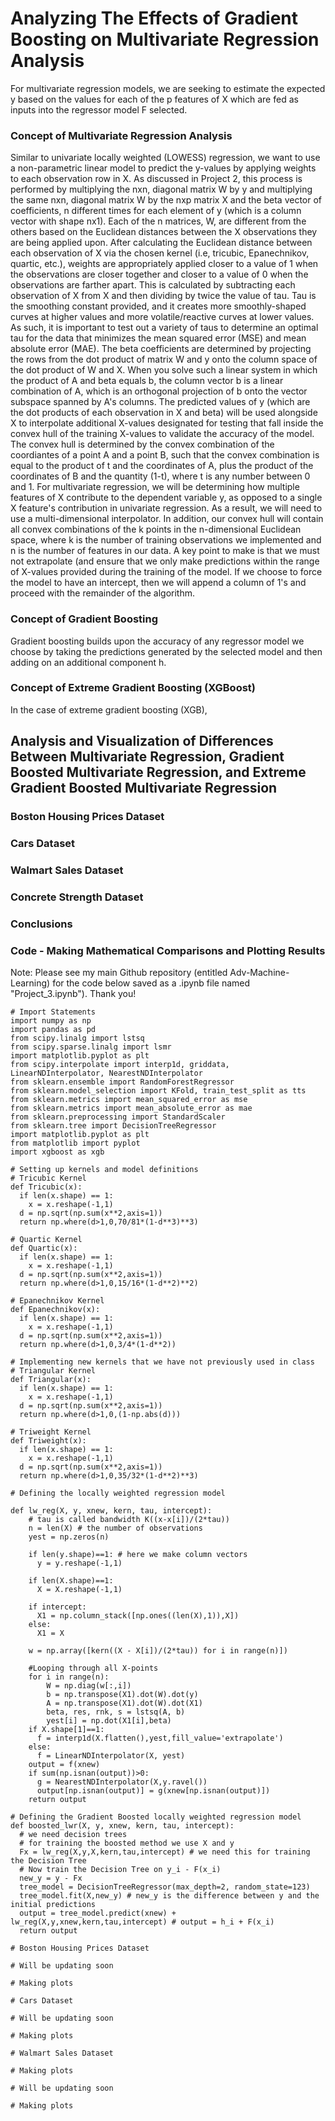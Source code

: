 # Analyzing The Effects of Gradient Boosting on Multivariate Regression Analysis

For multivariate regression models, we are seeking to estimate the expected y based on the values for each of the p features of X which are fed as inputs into the regressor model F selected.

### Concept of Multivariate Regression Analysis
Similar to univariate locally weighted (LOWESS) regression, we want to use a non-parametric linear model to predict the y-values by applying weights to each observation row in X.  As discussed in Project 2, this process is performed by multiplying the nxn, diagonal matrix W by y and multiplying the same nxn, diagonal matrix W by the nxp matrix X and the beta vector of coefficients, n different times for each element of y (which is a column vector with shape nx1).  Each of the n matrices, W, are different from the others based on the Euclidean distances between the X observations they are being applied upon.  After calculating the Euclidean distance between each observation of X via the chosen kernel (i.e, tricubic, Epanechnikov, quartic, etc.), weights are appropriately applied closer to a value of 1 when the observations are closer together and closer to a value of 0 when the observations are farther apart.  This is calculated by subtracting each observation of X from X and then dividing by twice the value of tau.  Tau is the smoothing constant provided, and it creates more smoothly-shaped curves at higher values and more volatile/reactive curves at lower values.  As such, it is important to test out a variety of taus to determine an optimal tau for the data that minimizes the mean squared error (MSE) and mean absolute error (MAE).  The beta coefficients are determined by projecting the rows from the dot product of matrix W and y onto the column space of the dot product of W and X.  When you solve such a linear system in which the product of A and beta equals b, the column vector b is a linear combination of A, which is an orthogonal projection of b onto the vector subspace spanned by A's columns. The predicted values of y (which are the dot products of each observation in X and beta) will be used alongside X to interpolate additional X-values designated for testing that fall inside the convex hull of the training X-values to validate the accuracy of the model.  The convex hull is determined by the convex combination of the coordiantes of a point A and a point B, such that the convex combination is equal to the product of t and the coordinates of A, plus the product of the coordinates of B and the quantity (1-t), where t is any number between 0 and 1.  For multivariate regression, we will be determining how multiple features of X contribute to the dependent variable y, as opposed to a single X feature's contribution in univariate regression.  As a result, we will need to use a multi-dimensional interpolator.  In addition, our convex hull will contain all convex combinations of the k points in the n-dimensional Euclidean space, where k is the number of training observations we implemented and n is the number of features in our data.  A key point to make is that we must not extrapolate (and ensure that we only make predictions  within the range of X-values provided during the training of the model.  If we choose to force the model to have an intercept, then we will append a column of 1's and proceed with the remainder of the algorithm.

### Concept of Gradient Boosting
Gradient boosting builds upon the accuracy of any regressor model we choose by taking the predictions generated by the selected model and then adding on an additional component h.

### Concept of Extreme Gradient Boosting (XGBoost)
In the case of extreme gradient boosting (XGB), 

## Analysis and Visualization of Differences Between Multivariate Regression, Gradient Boosted Multivariate Regression, and Extreme Gradient Boosted Multivariate Regression

### Boston Housing Prices Dataset


### Cars Dataset


### Walmart Sales Dataset


### Concrete Strength Dataset


### Conclusions


### Code - Making Mathematical Comparisons and Plotting Results

Note: Please see my main Github repository (entitled Adv-Machine-Learning) for the code below saved as a .ipynb file named "Project_3.ipynb"). Thank you!

```
# Import Statements
import numpy as np
import pandas as pd
from scipy.linalg import lstsq
from scipy.sparse.linalg import lsmr
import matplotlib.pyplot as plt
from scipy.interpolate import interp1d, griddata, LinearNDInterpolator, NearestNDInterpolator
from sklearn.ensemble import RandomForestRegressor
from sklearn.model_selection import KFold, train_test_split as tts
from sklearn.metrics import mean_squared_error as mse
from sklearn.metrics import mean_absolute_error as mae
from sklearn.preprocessing import StandardScaler
from sklearn.tree import DecisionTreeRegressor
import matplotlib.pyplot as plt
from matplotlib import pyplot
import xgboost as xgb

# Setting up kernels and model definitions
# Tricubic Kernel
def Tricubic(x):
  if len(x.shape) == 1:
    x = x.reshape(-1,1)
  d = np.sqrt(np.sum(x**2,axis=1))
  return np.where(d>1,0,70/81*(1-d**3)**3)

# Quartic Kernel
def Quartic(x):
  if len(x.shape) == 1:
    x = x.reshape(-1,1)
  d = np.sqrt(np.sum(x**2,axis=1))
  return np.where(d>1,0,15/16*(1-d**2)**2)

# Epanechnikov Kernel
def Epanechnikov(x):
  if len(x.shape) == 1:
    x = x.reshape(-1,1)
  d = np.sqrt(np.sum(x**2,axis=1))
  return np.where(d>1,0,3/4*(1-d**2)) 
  
# Implementing new kernels that we have not previously used in class
# Triangular Kernel
def Triangular(x):
  if len(x.shape) == 1:
    x = x.reshape(-1,1)
  d = np.sqrt(np.sum(x**2,axis=1))
  return np.where(d>1,0,(1-np.abs(d))) 

# Triweight Kernel
def Triweight(x):
  if len(x.shape) == 1:
    x = x.reshape(-1,1)
  d = np.sqrt(np.sum(x**2,axis=1))
  return np.where(d>1,0,35/32*(1-d**2)**3) 
  
# Defining the locally weighted regression model

def lw_reg(X, y, xnew, kern, tau, intercept):
    # tau is called bandwidth K((x-x[i])/(2*tau))
    n = len(X) # the number of observations
    yest = np.zeros(n)

    if len(y.shape)==1: # here we make column vectors
      y = y.reshape(-1,1)

    if len(X.shape)==1:
      X = X.reshape(-1,1)
    
    if intercept:
      X1 = np.column_stack([np.ones((len(X),1)),X])
    else:
      X1 = X

    w = np.array([kern((X - X[i])/(2*tau)) for i in range(n)])

    #Looping through all X-points
    for i in range(n):          
        W = np.diag(w[:,i])
        b = np.transpose(X1).dot(W).dot(y)
        A = np.transpose(X1).dot(W).dot(X1)
        beta, res, rnk, s = lstsq(A, b)
        yest[i] = np.dot(X1[i],beta)
    if X.shape[1]==1:
      f = interp1d(X.flatten(),yest,fill_value='extrapolate')
    else:
      f = LinearNDInterpolator(X, yest)
    output = f(xnew)
    if sum(np.isnan(output))>0:
      g = NearestNDInterpolator(X,y.ravel()) 
      output[np.isnan(output)] = g(xnew[np.isnan(output)])
    return output
 
# Defining the Gradient Boosted locally weighted regression model
def boosted_lwr(X, y, xnew, kern, tau, intercept):
  # we need decision trees
  # for training the boosted method we use X and y
  Fx = lw_reg(X,y,X,kern,tau,intercept) # we need this for training the Decision Tree
  # Now train the Decision Tree on y_i - F(x_i)
  new_y = y - Fx
  tree_model = DecisionTreeRegressor(max_depth=2, random_state=123)
  tree_model.fit(X,new_y) # new_y is the difference between y and the initial predictions
  output = tree_model.predict(xnew) + lw_reg(X,y,xnew,kern,tau,intercept) # output = h_i + F(x_i)
  return output 
  
# Boston Housing Prices Dataset

# Will be updating soon

# Making plots

# Cars Dataset

# Will be updating soon

# Making plots

# Walmart Sales Dataset

# Making plots

# Will be updating soon

# Making plots

```
